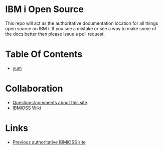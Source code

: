 

# IBM i Open Source
This repo will act as the authoritative documentation location for all things open source on IBM i.  If you see a mistake or see a way to make some of the docs better then please issue a pull request.

# Table Of Contents
- [yum](https://bitbucket.org/ibmi/opensource/src/master/docs/yum/)

# Collaboration
- [Questions/comments about this site](https://bitbucket.org/ibmi/opensource/issues).
- [IBMiOSS Wiki](https://bitbucket.org/ibmi/opensource/wiki/Home)

# Links
- [Previous authoritative IBMiOSS site](https://www.ibm.com/developerworks/community/wikis/home?lang=en#!/wiki/IBM%20i%20Technology%20Updates/page/Open%20Source%20Technologies)
